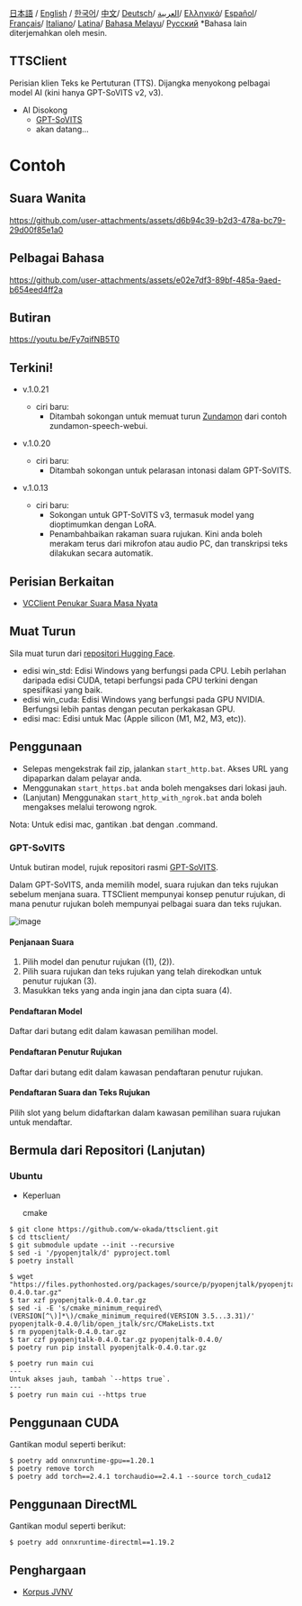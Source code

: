 [日本語](/README.md) /
[English](/docs_i18n/README_en.md) /
[한국어](/docs_i18n/README_ko.md)/
[中文](/docs_i18n/README_zh.md)/
[Deutsch](/docs_i18n/README_de.md)/
[العربية](/docs_i18n/README_ar.md)/
[Ελληνικά](/docs_i18n/README_el.md)/
[Español](/docs_i18n/README_es.md)/
[Français](/docs_i18n/README_fr.md)/
[Italiano](/docs_i18n/README_it.md)/
[Latina](/docs_i18n/README_la.md)/
[Bahasa Melayu](/docs_i18n/README_ms.md)/
[Русский](/docs_i18n/README_ru.md) 
  *Bahasa lain diterjemahkan oleh mesin.

TTSClient
---

Perisian klien Teks ke Pertuturan (TTS). Dijangka menyokong pelbagai model AI (kini hanya GPT-SoVITS v2, v3).

- AI Disokong
  - [GPT-SoVITS](https://github.com/RVC-Boss/GPT-SoVITS)
  - akan datang...

# Contoh

## Suara Wanita

https://github.com/user-attachments/assets/d6b94c39-b2d3-478a-bc79-29d00f85e1a0

## Pelbagai Bahasa

https://github.com/user-attachments/assets/e02e7df3-89bf-485a-9aed-b654eed4ff2a

## Butiran

https://youtu.be/Fy7qifNB5T0

## Terkini!
- v.1.0.21
  - ciri baru:
    - Ditambah sokongan untuk memuat turun [Zundamon](https://github.com/zunzun999/zundamon-speech-webui) dari contoh zundamon-speech-webui.

- v.1.0.20
  - ciri baru:
    - Ditambah sokongan untuk pelarasan intonasi dalam GPT-SoVITS.

- v.1.0.13
  - ciri baru:
    - Sokongan untuk GPT-SoVITS v3, termasuk model yang dioptimumkan dengan LoRA.
    - Penambahbaikan rakaman suara rujukan. Kini anda boleh merakam terus dari mikrofon atau audio PC, dan transkripsi teks dilakukan secara automatik.

## Perisian Berkaitan
- [VCClient Penukar Suara Masa Nyata](https://github.com/w-okada/voice-changer)

## Muat Turun
Sila muat turun dari [repositori Hugging Face](https://huggingface.co/wok000/ttsclient000/tree/main).

- edisi win_std: Edisi Windows yang berfungsi pada CPU. Lebih perlahan daripada edisi CUDA, tetapi berfungsi pada CPU terkini dengan spesifikasi yang baik.
- edisi win_cuda: Edisi Windows yang berfungsi pada GPU NVIDIA. Berfungsi lebih pantas dengan pecutan perkakasan GPU.
- edisi mac: Edisi untuk Mac (Apple silicon (M1, M2, M3, etc)).

## Penggunaan
- Selepas mengekstrak fail zip, jalankan `start_http.bat`. Akses URL yang dipaparkan dalam pelayar anda.
- Menggunakan `start_https.bat` anda boleh mengakses dari lokasi jauh.
- (Lanjutan) Menggunakan `start_http_with_ngrok.bat` anda boleh mengakses melalui terowong ngrok.

Nota: Untuk edisi mac, gantikan .bat dengan .command.

### GPT-SoVITS

Untuk butiran model, rujuk repositori rasmi [GPT-SoVITS](https://github.com/RVC-Boss/GPT-SoVITS).

Dalam GPT-SoVITS, anda memilih model, suara rujukan dan teks rujukan sebelum menjana suara. TTSClient mempunyai konsep penutur rujukan, di mana penutur rujukan boleh mempunyai pelbagai suara dan teks rujukan.

![image](https://github.com/user-attachments/assets/032a65ed-b9d5-4f8a-8efe-73bd10b66593)

#### Penjanaan Suara

1. Pilih model dan penutur rujukan ((1), (2)).
2. Pilih suara rujukan dan teks rujukan yang telah direkodkan untuk penutur rujukan (3).
3. Masukkan teks yang anda ingin jana dan cipta suara (4).

#### Pendaftaran Model

Daftar dari butang edit dalam kawasan pemilihan model.

#### Pendaftaran Penutur Rujukan

Daftar dari butang edit dalam kawasan pendaftaran penutur rujukan.

#### Pendaftaran Suara dan Teks Rujukan

Pilih slot yang belum didaftarkan dalam kawasan pemilihan suara rujukan untuk mendaftar.

## Bermula dari Repositori (Lanjutan)

### Ubuntu

* Keperluan
  
  cmake

```
$ git clone https://github.com/w-okada/ttsclient.git
$ cd ttsclient/
$ git submodule update --init --recursive
$ sed -i '/pyopenjtalk/d' pyproject.toml
$ poetry install

$ wget "https://files.pythonhosted.org/packages/source/p/pyopenjtalk/pyopenjtalk-0.4.0.tar.gz"
$ tar xzf pyopenjtalk-0.4.0.tar.gz
$ sed -i -E 's/cmake_minimum_required\(VERSION[^\)]*\)/cmake_minimum_required(VERSION 3.5...3.31)/' pyopenjtalk-0.4.0/lib/open_jtalk/src/CMakeLists.txt
$ rm pyopenjtalk-0.4.0.tar.gz
$ tar czf pyopenjtalk-0.4.0.tar.gz pyopenjtalk-0.4.0/
$ poetry run pip install pyopenjtalk-0.4.0.tar.gz

$ poetry run main cui
---
Untuk akses jauh, tambah `--https true`.
---
$ poetry run main cui --https true
```

## Penggunaan CUDA
Gantikan modul seperti berikut:
```
$ poetry add onnxruntime-gpu==1.20.1
$ poetry remove torch
$ poetry add torch==2.4.1 torchaudio==2.4.1 --source torch_cuda12
```

## Penggunaan DirectML
Gantikan modul seperti berikut:
```
$ poetry add onnxruntime-directml==1.19.2
```

## Penghargaan
- [Korpus JVNV](https://sites.google.com/site/shinnosuketakamichi/research-topics/jvnv_corpus) 